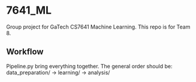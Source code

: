 # 7641_ML
Group project for GaTech CS7641 Machine Learning. This repo is for Team 8.

## Workflow
Pipeline.py bring everything together. The general order should be: data_preparation/ -> learning/ -> analysis/
